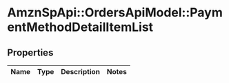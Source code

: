 # AmznSpApi::OrdersApiModel::PaymentMethodDetailItemList

## Properties
Name | Type | Description | Notes
------------ | ------------- | ------------- | -------------

